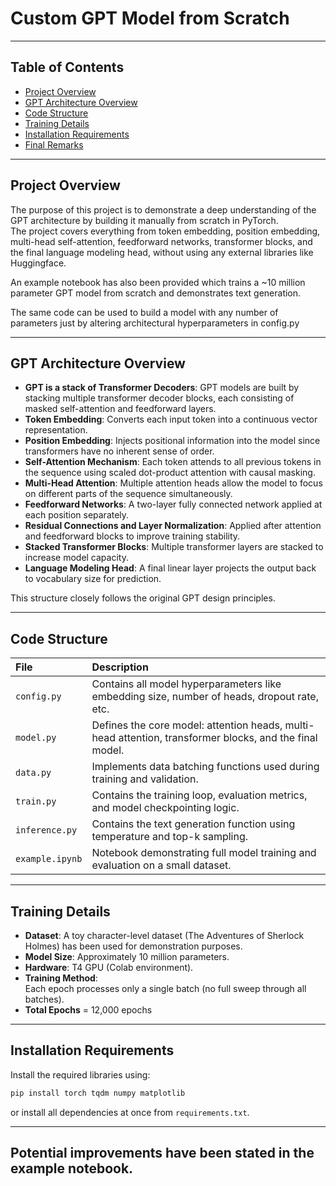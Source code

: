 # Custom GPT Model from Scratch

---

## Table of Contents

- [Project Overview](#project-overview)
- [GPT Architecture Overview](#gpt-architecture-overview)
- [Code Structure](#code-structure)
- [Training Details](#training-details)
- [Installation Requirements](#installation-requirements)
- [Final Remarks](#final-remarks)

---

## Project Overview

The purpose of this project is to demonstrate a deep understanding of the GPT architecture by building it manually from scratch in PyTorch.  
The project covers everything from token embedding, position embedding, multi-head self-attention, feedforward networks, transformer blocks, and the final language modeling head, without using any external libraries like Huggingface.

An example notebook has also been provided which trains a ~10 million parameter GPT model from scratch and demonstrates text generation.

The same code can be used to build a model with any number of parameters just by altering architectural hyperparameters in config.py 

---

## GPT Architecture Overview

- **GPT is a stack of Transformer Decoders**: GPT models are built by stacking multiple transformer decoder blocks, each consisting of masked self-attention and feedforward layers.
- **Token Embedding**: Converts each input token into a continuous vector representation.
- **Position Embedding**: Injects positional information into the model since transformers have no inherent sense of order.
- **Self-Attention Mechanism**: Each token attends to all previous tokens in the sequence using scaled dot-product attention with causal masking.
- **Multi-Head Attention**: Multiple attention heads allow the model to focus on different parts of the sequence simultaneously.
- **Feedforward Networks**: A two-layer fully connected network applied at each position separately.
- **Residual Connections and Layer Normalization**: Applied after attention and feedforward blocks to improve training stability.
- **Stacked Transformer Blocks**: Multiple transformer layers are stacked to increase model capacity.
- **Language Modeling Head**: A final linear layer projects the output back to vocabulary size for prediction.

This structure closely follows the original GPT design principles.

---

## Code Structure

| File | Description |
|:---|:---|
| `config.py` | Contains all model hyperparameters like embedding size, number of heads, dropout rate, etc. |
| `model.py` | Defines the core model: attention heads, multi-head attention, transformer blocks, and the final model. |
| `data.py` | Implements data batching functions used during training and validation. |
| `train.py` | Contains the training loop, evaluation metrics, and model checkpointing logic. |
| `inference.py` | Contains the text generation function using temperature and top-k sampling. |
| `example.ipynb` | Notebook demonstrating full model training and evaluation on a small dataset. |

---

## Training Details

- **Dataset**: A toy character-level dataset (The Adventures of Sherlock Holmes) has been used for demonstration purposes.
- **Model Size**: Approximately 10 million parameters.
- **Hardware**: T4 GPU (Colab environment).
- **Training Method**:  
  Each epoch processes only a single batch (no full sweep through all batches).
- **Total Epochs** = 12,000 epochs

---

## Installation Requirements

Install the required libraries using:

```bash
pip install torch tqdm numpy matplotlib
```

or install all dependencies at once from `requirements.txt`.

---

## Potential improvements have been stated in the example notebook.
